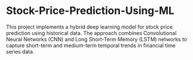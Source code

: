 # Stock-Price-Prediction-Using-ML
This project implements a hybrid deep learning model for stock price prediction using historical data. The approach combines Convolutional Neural Networks (CNN) and Long Short-Term Memory (LSTM) networks to capture short-term and medium-term temporal trends in financial time series data.
